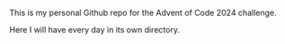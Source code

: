 This is my personal Github repo for the Advent of Code 2024 challenge.


Here I will have every day in its own directory.
